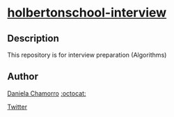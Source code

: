 # [holbertonschool-interview](https://github.com/dalexach/holbertonschool-interview)

## Description
This repository is for interview preparation (Algorithms)

## Author

[Daniela Chamorro](https://www.linkedin.com/in/daniela-alexandra-chamorro-guerrero-666805a1/) [:octocat:](https://github.com/dalexach)

[Twitter](https://twitter.com/dalexach)